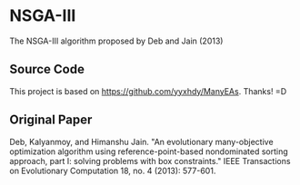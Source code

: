 # NSGA-III

The NSGA-III algorithm proposed by Deb and Jain (2013)

## Source Code

This project is based on https://github.com/yyxhdy/ManyEAs. Thanks! =D

## Original Paper

Deb, Kalyanmoy, and Himanshu Jain. "An evolutionary many-objective optimization algorithm using reference-point-based nondominated sorting approach, part I: solving problems with box constraints." IEEE Transactions on Evolutionary Computation 18, no. 4 (2013): 577-601.
